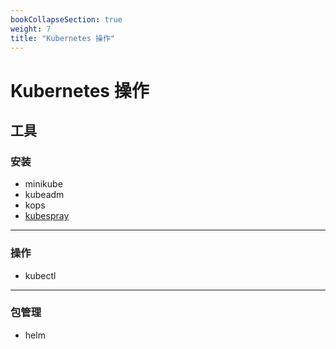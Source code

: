 ```yaml
---
bookCollapseSection: true
weight: 7
title: "Kubernetes 操作"
---
```


# Kubernetes 操作

## 工具

### 安装

* minikube
* kubeadm
* kops
* [kubespray](https://github.com/kubernetes-sigs/kubespray)

***

### 操作

* kubectl

***

### 包管理

* helm

